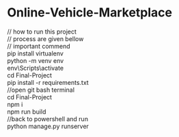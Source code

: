 # Online-Vehicle-Marketplace
// how to run this project </br>
// process are given bellow </br>
// important commend </br>
pip install virtualenv </br>
python -m venv env </br>
env\Scripts\activate </br>
cd Final-Project </br>
pip install -r requirements.txt </br>
//open git bash terminal </br>
cd Final-Project </br>
npm i  </br>
npm run build </br>
//back to  powershell and run  </br>
python manage.py runserver  </br>
